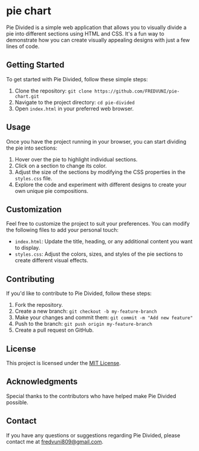 # pie chart

Pie Divided is a simple web application that allows you to visually divide a pie into different sections using HTML and CSS. It's a fun way to demonstrate how you can create visually appealing designs with just a few lines of code.

## Getting Started

To get started with Pie Divided, follow these simple steps:

1. Clone the repository: `git clone https://github.com/FREDVUNI/pie-chart.git`
2. Navigate to the project directory: `cd pie-divided`
3. Open `index.html` in your preferred web browser.

## Usage

Once you have the project running in your browser, you can start dividing the pie into sections:

1. Hover over the pie to highlight individual sections.
2. Click on a section to change its color.
3. Adjust the size of the sections by modifying the CSS properties in the `styles.css` file.
4. Explore the code and experiment with different designs to create your own unique pie compositions.

## Customization

Feel free to customize the project to suit your preferences. You can modify the following files to add your personal touch:

- `index.html`: Update the title, heading, or any additional content you want to display.
- `styles.css`: Adjust the colors, sizes, and styles of the pie sections to create different visual effects.

## Contributing

If you'd like to contribute to Pie Divided, follow these steps:

1. Fork the repository.
2. Create a new branch: `git checkout -b my-feature-branch`
3. Make your changes and commit them: `git commit -m "Add new feature"`
4. Push to the branch: `git push origin my-feature-branch`
5. Create a pull request on GitHub.

## License

This project is licensed under the [MIT License](LICENSE).

## Acknowledgments

Special thanks to the contributors who have helped make Pie Divided possible.

## Contact

If you have any questions or suggestions regarding Pie Divided, please contact me at [fredvuni809@gmail.com](mailto:fredvuni809@gmail.com).

